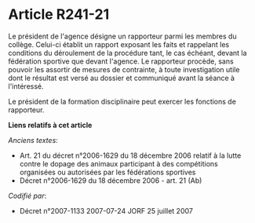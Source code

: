 # Article R241-21

Le président de l'agence désigne un rapporteur parmi les membres du collège. Celui-ci établit un rapport exposant les faits
et rappelant les conditions du déroulement de la procédure tant, le cas échéant, devant la fédération sportive que devant
l'agence. Le rapporteur procède, sans pouvoir les assortir de mesures de contrainte, à toute investigation utile dont le
résultat est versé au dossier et communiqué avant la séance à l'intéressé.

Le président de la formation disciplinaire peut exercer les fonctions de rapporteur.

**Liens relatifs à cet article**

_Anciens textes_:

  - Art. 21 du décret n°2006-1629 du 18 décembre 2006 relatif à la lutte contre le dopage des animaux participant à des compétitions organisées ou autorisées par les fédérations sportives
  - Décret n°2006-1629 du 18 décembre 2006 - art. 21 (Ab)

_Codifié par_:

  - Décret n°2007-1133 2007-07-24 JORF 25 juillet 2007
